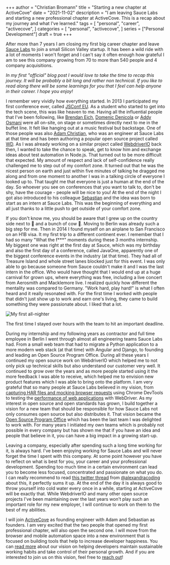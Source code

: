 +++
author = "Christian Bromann"
title = "Starting a new chapter at ActiveCove"
date = "2021-11-02"
description = "I am leaving Sauce Labs and starting a new professional chapter at ActiveCove. This is a recap about my journey and what I've learned."
tags = [
    "personal",
    "career",
    "activecove",
]
categories = [
    "personal",
    "activecove",
]
series = ["Personal Development"]
draft = true
+++

After more than 7 years I am closing my first big career chapter and leave [Sauce Labs](https://saucelabs.com/) to join a small Silicon Valley startup. It has been a wild ride with a lot of moments I won't forget and I can't say it often enough how grateful I am to see this company growing from 70 to more than 540 people and 4 company acquisitions.

_In my first "official" blog post I would love to take the time to recap this journey. It will be probably a bit long and rather non technical. If you like to read along there will be some learnings for you that I feel can help anyone in their career. I hope you enjoy!_

I remember very vividly how everything started. In 2013 I participated my first conference ever, called [JSConf EU](https://2013.jsconf.eu/). As a student who started to get into the tech scene, this was like heaven to me. Having all the influential people that I've been following, like [Brendan Eich](https://en.wikipedia.org/wiki/Brendan_Eich), [Domenic Denicola](https://twitter.com/domenic) or [Addy Osmani](https://twitter.com/addyosmani) were all on-site, on stage or sometimes directly next to me in the buffet line. It felt like hanging out at a music festival but backstage. One of those people was also [Adam Christian](https://twitter.com/admc), who was an engineer at Sauce Labs at that time and has been authoring a popular open source project called [WD](https://github.com/admc/wd). As I was already working on a similar project called [WebdriverIO](https://webdriver.io/) back then, I wanted to take the chance to speak, get to know him and exchange ideas about test automation in Node.js. That turned out to be more difficult that expected. My amount of respect and lack of self-confidence really challenged me to step out of my comfort zone. It turned out that he was the nicest person on earth and just within five minutes of talking he dragged me along and from one moment to another I was in a talking circle of everyone I looked up to. That taught me that everyone is just a human at the end of the day. So whoever you see on conferences that you want to talk to, don't be shy, have the courage - people will be nice to you! At the end of the night I got also introduced to his colleague [Sebastian](https://twitter.com/sourishkrout) and the idea was born to start as an intern at Sauce Labs. This was the beginning of everything and all just thanks to a little push to get outside of your comfort zone.

If you don't know me, you should be aware that I grew up on the country side next to 🐔 and a bunch of cow 💩. Moving to Berlin was already such a big step for me. Then in 2014 I found myself on an airplane to San Francisco on an H1B visa. It my first trip to a different continent ever. I remember that I had so many "What the f***" moments during these 3 months internship. My biggest one was right at the first day at Sauce, which was my birthday and also the first day of a conference, called JavaOne, apparently one of the biggest conference events in the industry (at that time). They had all of Treasure Island and whole street lanes blocked just for this event. I was only able to go because someone from Sauce couldn't make it and I was the last intern in the office. Who would have thought that I would end up at a huge carnival for grown ups, where everything was free, including a live concert from Aerosmith and Macklemore live. I realized quickly how different the mentality was compared to Germany. "Work hard, play hard!" is what I often heard and it really resonated with. For the first time I worked with people that didn't just show up to work and earn one's living, they came to build something they were passionate about. I liked that a lot.

![My first all-nighter](/images/a-new-chapter/internship.jpeg 'My first all-nighter')
<aside>The first time I stayed over hours with the team to hit an important deadline.</aside>

During my internship and my following years as contractor and full time employee in Berlin I went through almost all engineering teams Sauce Labs had. From a small web team that had to migrate a Python application to a more modern web stack (at that time) with Angular and Django, to founding and leading an Open Source Program Office. During all these years I continued my open source work on WebdriverIO which helped me to not only pick up technical skills but also understand our customer very well. It continued to grow over the years and as more people started using it the more feedback I was able to receive, which helped me to envision new product features which I was able to bring onto the platform. I am very grateful that so many people at Sauce Labs believed in my vision, from [capturing HAR files and mocking browser requests](https://www.youtube.com/watch?v=pkWv-JIf4eo) using Chrome DevTools to testing the [performance of web applications](https://www.youtube.com/watch?v=rP-j9uPPbt8) with WebDriver. As my interest in open source and open standards has grown, I build together a vision for a new team that should be responsible for how Sauce Labs not only consumes open source but also distributes it. That vision became the [Open Source Program Office](https://opensource.saucelabs.com/) which has been the last team I was delighted to work with. For many years I initiated my own teams which is probably not possible in every company but has shown me that if you have an idea and people that believe in it, you can have a big impact in a growing start-up.

Leaving a company, especially after spending such a long time working for it, is always hard. I've been enjoying working for Sauce Labs and will never forget the time I spent with this company. At some point however you have to reflect on what is best for you, your career and your professional development. Spending too much time in a certain environment can lead you to become less focused, concentrated and passionate on what you do. I can really recommend to read [this twitter thread](https://twitter.com/alexandracoding/status/1448349624939466753?s=21) from [@alexandracoding](https://twitter.com/alexandracoding) about this, it perfectly sums it up. At the end of the day it is always good to throw yourself into cold water every once in a while, starting at ActiveCove will be exactly that. While WebdriverIO and many other open source projects I've been maintaining over the last years won't play such an important role for my new employer, I will continue to work on them to the best of my abilities.

I will join [ActiveCove](https://www.activecove.com/) as founding engineer with Adam and Sebastian as founders. I am very excited that the two people that opened my first professional chapter, will also open the second one. I will move from the browser and mobile automation space into a new environment that is focused on building tools that help to increase developer happiness. You can [read more](https://www.activecove.com/blog/starting-activecove-inc) about our vision on helping developers maintain sustainable working habits and take control of their personal growth. And if you are interested to join us on this vision, feel free to [reach out](mailto:mail@bromann.dev)!
